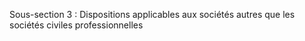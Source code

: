 Sous-section 3 : Dispositions applicables aux sociétés autres que les sociétés civiles professionnelles